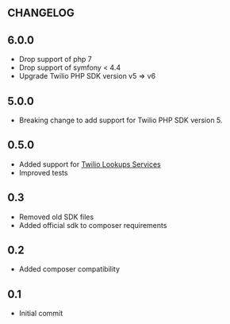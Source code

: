 CHANGELOG
---------

## 6.0.0

* Drop support of php 7
* Drop support of symfony < 4.4
* Upgrade Twilio PHP SDK version v5 => v6

## 5.0.0

* Breaking change to add support for Twilio PHP SDK version 5.

## 0.5.0

* Added support for [Twilio Lookups Services](https://www.twilio.com/docs/api/lookups)
* Improved tests

## 0.3

* Removed old SDK files
* Added official sdk to composer requirements

## 0.2

* Added composer compatibility

## 0.1

* Initial commit
